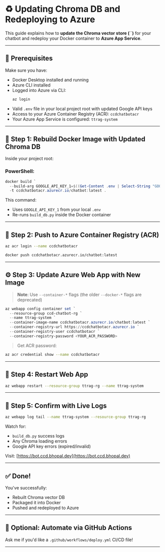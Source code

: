 # ♻️ Updating Chroma DB and Redeploying to Azure

This guide explains how to **update the Chroma vector store (**``**)** for your chatbot and redeploy your Docker container to **Azure App Service**.

---

## 📆 Prerequisites

Make sure you have:

- Docker Desktop installed and running
- Azure CLI installed
- Logged into Azure via CLI:
  ```bash
  az login
  ```
- Valid `.env` file in your local project root with updated Google API keys
- Access to your Azure Container Registry (ACR): `ccdchatbotacr`
- Your Azure App Service is configured: `ttrag-system`

---

## 🔧 Step 1: Rebuild Docker Image with Updated Chroma DB

Inside your project root:

### PowerShell:

```powershell
docker build `
  --build-arg GOOGLE_API_KEY_1=$((Get-Content .env | Select-String "GOOGLE_API_KEY_1").Line.Split('=')[1].Trim('"')) `
  -t ccdchatbotacr.azurecr.io/chatbot:latest .
```

This command:

- Uses `GOOGLE_API_KEY_1` from your local `.env`
- Re-runs `build_db.py` inside the Docker container

---

## 🚀 Step 2: Push to Azure Container Registry (ACR)

```bash
az acr login --name ccdchatbotacr
```

```bash
docker push ccdchatbotacr.azurecr.io/chatbot:latest
```

---

## ⚙️ Step 3: Update Azure Web App with New Image

> **Note**: Use `--container-*` flags (the older `--docker-*` flags are deprecated)

```powershell
az webapp config container set `
  --resource-group ccd-chatbot-rg `
  --name ttrag-system `
  --container-image-name ccdchatbotacr.azurecr.io/chatbot:latest `
  --container-registry-url https://ccdchatbotacr.azurecr.io `
  --container-registry-user ccdchatbotacr `
  --container-registry-password <YOUR_ACR_PASSWORD>
```

> Get ACR password:

```bash
az acr credential show --name ccdchatbotacr
```

---

## 🔄 Step 4: Restart Web App

```bash
az webapp restart --resource-group ttrag-rg --name ttrag-system
```

---

## 🔎 Step 5: Confirm with Live Logs

```bash
az webapp log tail --name ttrag-system --resource-group ttrag-rg
```

Watch for:

- `build_db.py` success logs
- Any Chroma loading errors
- Google API key errors (expired/invalid)

Visit: [https://bot.ccd.bhopal.dev](https://bot.ccd.bhopal.dev)

---

## ✅ Done!

You've successfully:

- Rebuilt Chroma vector DB
- Packaged it into Docker
- Pushed and redeployed to Azure

---

## 📅 Optional: Automate via GitHub Actions

Ask me if you'd like a `.github/workflows/deploy.yml` CI/CD file!

---

